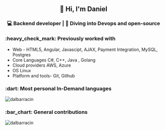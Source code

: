 <h2  align="center"> 👋 Hi, I'm Daniel </h1>

<h3  align="center">💻 Backend developer | 📖 Diving into Devops and open-source </h3>  

<p></p>

<!--
**dalbarracin/dalbarracin** is a ✨ _special_ ✨ repository because its `README.md` (this file) appears on your GitHub profile.

Here are some ideas to get you started:

- 🔭 I’m currently working on ...
- 🌱 I’m currently learning ...
- 👯 I’m looking to collaborate on ...
- 🤔 I’m looking for help with ...
- 💬 Ask me about ...
- 📫 How to reach me: ...
- 😄 Pronouns: ...
- ⚡ Fun fact: ...
-->

<h3>:heavy_check_mark: Previously worked with </h3>
<div>
   <ul>
    <li>Web - HTML5, Angular, Javascipt, AJAX, Payment Integration, MySQL, Postgres</li>
    <li>Core Languages C#, C++, Java , Golang</li>
    <li>Cloud providers AWS, Azure</li>
    <li>OS Linux</li>
    <li>Platform and tools- Git, Github</li>
  </ul> </div>

<h3>:dart: Most personal In-Demand languages </h3>

<div align="left"> <img src="https://github-readme-stats.vercel.app/api/top-langs?username=dalbarracin&show_icons=true&locale=en&langs_count=10&layout=compact" alt="dalbarracin" ></div>

<h3>:bar_chart: General contributions </h3>

<div align="left"> <img src="https://github-readme-stats.vercel.app/api?username=dalbarracin&show_icons=true&locale=en" alt="dalbarracin" ></div>
